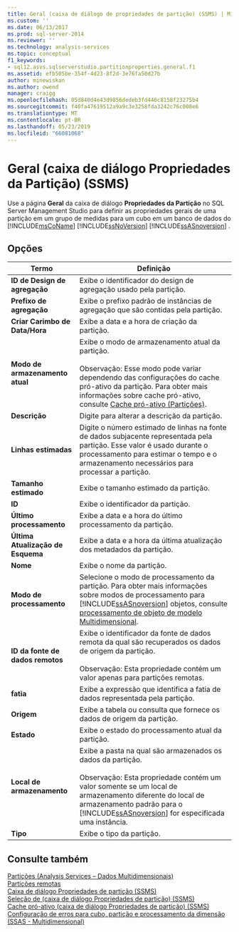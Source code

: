 ```yaml
---
title: Geral (caixa de diálogo de propriedades de partição) (SSMS) | Microsoft Docs
ms.custom: ''
ms.date: 06/13/2017
ms.prod: sql-server-2014
ms.reviewer: ''
ms.technology: analysis-services
ms.topic: conceptual
f1_keywords:
- sql12.asvs.sqlserverstudio.partitionproperties.general.f1
ms.assetid: efb505be-354f-4d23-8f2d-3e76fa50d27b
author: minewiskan
ms.author: owend
manager: craigg
ms.openlocfilehash: 05d840d4e43d9856dedeb3fd446c8158f23275b4
ms.sourcegitcommit: f40fa47619512a9a9c3e3258fda3242c76c008e6
ms.translationtype: MT
ms.contentlocale: pt-BR
ms.lasthandoff: 05/23/2019
ms.locfileid: "66081068"
---
```

# <a name="general-partition-properties-dialog-box-ssms"></a>Geral (caixa de diálogo Propriedades da Partição) (SSMS)
  Use a página **Geral** da caixa de diálogo **Propriedades da Partição** no SQL Server Management Studio para definir as propriedades gerais de uma partição em um grupo de medidas para um cubo em um banco de dados do [!INCLUDE[msCoName](../includes/msconame-md.md)] [!INCLUDE[ssNoVersion](../includes/ssnoversion-md.md)] [!INCLUDE[ssASnoversion](../includes/ssasnoversion-md.md)] .  
  
## <a name="options"></a>Opções  
  
|Termo|Definição|  
|----------|----------------|  
|**ID de Design de agregação**|Exibe o identificador do design de agregação usado pela partição.|  
|**Prefixo de agregação**|Exibe o prefixo padrão de instâncias de agregação que são contidas pela partição.|  
|**Criar Carimbo de Data/Hora**|Exibe a data e a hora de criação da partição.|  
|**Modo de armazenamento atual**|Exibe o modo de armazenamento atual da partição.<br /><br /> Observação: Esse modo pode variar dependendo das configurações do cache pró-ativo da partição. Para obter mais informações sobre cache pró-ativo, consulte [Cache pró-ativo &#40;Partições&#41;](multidimensional-models-olap-logical-cube-objects/partitions-proactive-caching.md).|  
|**Descrição**|Digite para alterar a descrição da partição.|  
|**Linhas estimadas**|Digite o número estimado de linhas na fonte de dados subjacente representada pela partição. Esse valor é usado durante o processamento para estimar o tempo e o armazenamento necessários para processar a partição.|  
|**Tamanho estimado**|Exibe o tamanho estimado da partição.|  
|**ID**|Exibe o identificador da partição.|  
|**Último processamento**|Exibe a data e a hora do último processamento da partição.|  
|**Última Atualização de Esquema**|Exibe a data e a hora da última atualização dos metadados da partição.|  
|**Nome**|Exibe o nome da partição.|  
|**Modo de processamento**|Selecione o modo de processamento da partição. Para obter mais informações sobre modos de processamento para [!INCLUDE[ssASnoversion](../includes/ssasnoversion-md.md)] objetos, consulte [processamento de objeto de modelo Multidimensional](multidimensional-models/processing-a-multidimensional-model-analysis-services.md).|  
|**ID da fonte de dados remotos**|Exibe o identificador da fonte de dados remota da qual são recuperados os dados de origem da partição.<br /><br /> Observação: Esta propriedade contém um valor apenas para partições remotas.|  
|**fatia**|Exibe a expressão que identifica a fatia de dados representada pela partição.|  
|**Origem**|Exibe a tabela ou consulta que fornece os dados de origem da partição.|  
|**Estado**|Exibe o estado do processamento atual da partição.|  
|**Local de armazenamento**|Exibe a pasta na qual são armazenados os dados da partição.<br /><br /> Observação: Esta propriedade contém um valor somente se um local de armazenamento diferente do local de armazenamento padrão para o [!INCLUDE[ssASnoversion](../includes/ssasnoversion-md.md)] for especificada uma instância.|  
|**Tipo**|Exibe o tipo da partição.|  
  
## <a name="see-also"></a>Consulte também  
 [Partições &#40;Analysis Services – Dados Multidimensionais&#41;](multidimensional-models-olap-logical-cube-objects/partitions-analysis-services-multidimensional-data.md)   
 [Partições remotas](multidimensional-models-olap-logical-cube-objects/partitions-remote-partitions.md)   
 [Caixa de diálogo Propriedades de partição &#40;SSMS&#41;](partition-properties-dialog-box-ssms.md)   
 [Seleção de &#40;caixa de diálogo Propriedades de partição&#41; &#40;SSMS&#41;](selection-partition-properties-dialog-box-ssms.md)   
 [Cache pró-ativo &#40;caixa de diálogo Propriedades de partição&#41; &#40;SSMS&#41;](proactive-caching-partition-properties-dialog-box-ssms.md)   
 [Configuração de erros para cubo, partição e processamento da dimensão &#40;SSAS - Multidimensional&#41;](multidimensional-models/error-configuration-for-cube-partition-and-dimension-processing.md)  
  
  
